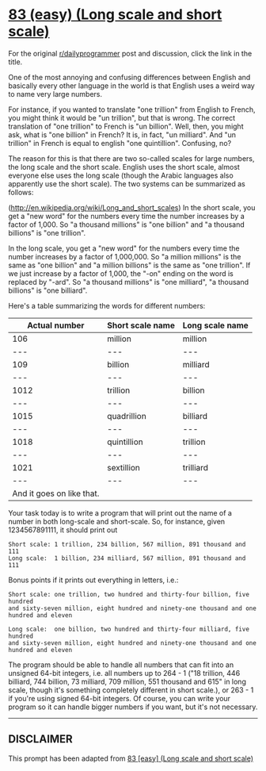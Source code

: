 # [83 (easy) (Long scale and short scale)](https://www.reddit.com/r/dailyprogrammer/comments/xdwyb/7302012_challenge_83_easy_long_scale_and_short/)

For the original [r/dailyprogrammer](https://www.reddit.com/r/dailyprogrammer/) post and discussion, click the link in the title.

One of the most annoying and confusing differences between English and basically every other language in the world is that English uses a weird way to name very large numbers. 

For instance, if you wanted to translate "one trillion" from English to French, you might think it would be "un trillion", but that is wrong. The correct translation of "one trillion" to French is "un billion". Well, then, you might ask, what is "one billion" in French? It is, in fact, "un milliard". And "un trillion" in French is equal to english "one quintillion". Confusing, no?

The reason for this is that there are two so-called scales for large numbers, the long scale and the short scale. English uses the short scale, almost everyone else uses the long scale (though the Arabic languages also apparently use the short scale). The two systems can be summarized as follows:

(http://en.wikipedia.org/wiki/Long_and_short_scales)
In the short scale, you get a "new word" for the numbers every time the number increases by a factor of 1,000. So "a thousand millions" is "one billion" and "a thousand billions" is "one trillion".

In the long scale, you get a "new word" for the numbers every time the number increases by a factor of 1,000,000. So "a million millions" is the same as "one billion" and "a million billions" is the same as "one trillion". If we just increase by a factor of 1,000, the "-on" ending on the word is replaced by "-ard". So "a thousand millions" is "one milliard", "a thousand billions" is "one billiard".

Here's a table summarizing the words for different numbers: 


|Actual number|Short scale name|Long scale name|
| --- | --- | --- |
|106|million|million|
| --- | --- | --- |
|109|billion|milliard|
| --- | --- | --- |
|1012|trillion|billion|
| --- | --- | --- |
|1015|quadrillion|billiard|
| --- | --- | --- |
|1018|quintillion|trillion|
| --- | --- | --- |
|1021|sextillion|trilliard|
| --- | --- | --- |
|And it goes on like that. 

Your task today is to write a program that will print out the name of a number in both long-scale and short-scale. So, for instance, given 1234567891111, it should print out 


```
Short scale: 1 trillion, 234 billion, 567 million, 891 thousand and 111
Long scale:  1 billion, 234 milliard, 567 million, 891 thousand and 111
```
Bonus points if it prints out everything in letters, i.e.:


```
Short scale: one trillion, two hundred and thirty-four billion, five hundred
and sixty-seven million, eight hundred and ninety-one thousand and one
hundred and eleven

Long scale:  one billion, two hundred and thirty-four milliard, five hundred
and sixty-seven million, eight hundred and ninety-one thousand and one
hundred and eleven
```
The program should be able to handle all numbers that can fit into an unsigned 64-bit integers, i.e. all numbers up to 264 - 1 ("18 trillion, 446 billiard, 744 billion, 73 milliard, 709 million, 551 thousand and 615" in long scale, though it's something completely different in short scale.), or 263 - 1 if you're using signed 64-bit integers. Of course, you can write your program so it can handle bigger numbers if you want, but it's not necessary. 


----
## **DISCLAIMER**
This prompt has been adapted from [83 [easy] (Long scale and short scale)](https://www.reddit.com/r/dailyprogrammer/comments/xdwyb/7302012_challenge_83_easy_long_scale_and_short/
)
